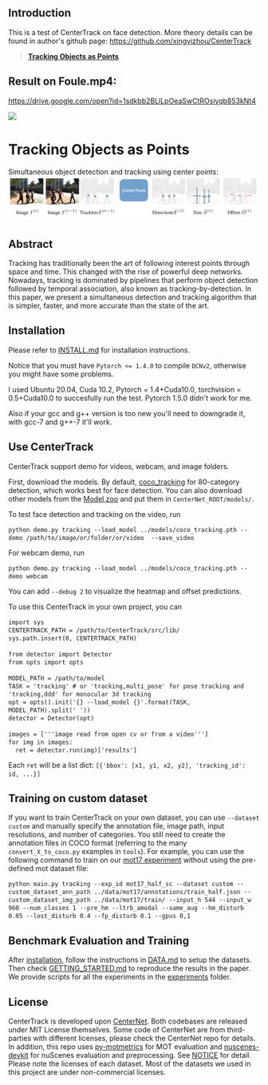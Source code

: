## Introduction      
This is a test of CenterTrack on face detection. More theory details can be found in author's github page:
https://github.com/xingyizhou/CenterTrack

> [**Tracking Objects as Points**](http://arxiv.org/abs/2004.01177)

## Result on Foule.mp4:

https://drive.google.com/open?id=1sdkbb2BLlLpOeaSwCtROsiyqb853kNt4

![](readme/foule_coco.jpg)

# Tracking Objects as Points
Simultaneous object detection and tracking using center points:
![](readme/fig2.png)

## Abstract
Tracking has traditionally been the art of following interest points through space and time. This changed with the rise of powerful deep networks. Nowadays, tracking is dominated by pipelines that perform object detection followed by temporal association, also known as tracking-by-detection. In this paper, we present a simultaneous detection and tracking algorithm that is simpler, faster, and more accurate than the state of the art.

## Installation

Please refer to [INSTALL.md](readme/INSTALL.md) for installation instructions.

Notice that you must have `Pytorch <= 1.4.0` to compile `DCNv2`, otherwise you might have some problems.

I used Ubuntu 20.04, Cuda 10.2, Pytorch = 1.4+Cuda10.0, torchvision = 0.5+Cuda10.0 to succesfully run the test. Pytorch 1.5.0 didn't work for me.

Also if your gcc and g++ version is too new you'll need to downgrade it, with gcc-7 and g++-7 it'll work.



## Use CenterTrack

CenterTrack support demo for videos, webcam, and image folders. 

First, download the models. By default, [coco_tracking](https://drive.google.com/open?id=1tJCEJmdtYIh8VuN8CClGNws3YO7QGd40) for 80-category detection, which works best for face detection. You can also download other models from the [Model zoo](readme/MODEL_ZOO.md) and put them in `CenterNet_ROOT/models/`.

To test face detection and tracking on the video, run

~~~
python demo.py tracking --load_model ../models/coco_tracking.pth --demo /path/to/image/or/folder/or/video  --save_video
~~~

For webcam demo, run     

~~~
python demo.py tracking --load_model ../models/coco_tracking.pth --demo webcam 
~~~

You can add `--debug 2` to visualize the heatmap and offset predictions.

To use this CenterTrack in your own project, you can 

~~~
import sys
CENTERTRACK_PATH = /path/to/CenterTrack/src/lib/
sys.path.insert(0, CENTERTRACK_PATH)

from detector import Detector
from opts import opts

MODEL_PATH = /path/to/model
TASK = 'tracking' # or 'tracking,multi_pose' for pose tracking and 'tracking,ddd' for monocular 3d tracking
opt = opts().init('{} --load_model {}'.format(TASK, MODEL_PATH).split(' '))
detector = Detector(opt)

images = ['''image read from open cv or from a video''']
for img in images:
  ret = detector.run(img)['results']
~~~
Each `ret` will be a list dict: `[{'bbox': [x1, y1, x2, y2], 'tracking_id': id, ...}]`

## Training on custom dataset

If you want to train CenterTrack on your own dataset, you can use `--dataset custom` and manually specify the annotation file, image path, input resolutions, and number of categories. You still need to create the annotation files in COCO format (referring to the many `convert_X_to_coco.py` examples in `tools`). For example, you can use the following command to train on our [mot17 experiment](experiments/mot17_half_sc.sh) without using the pre-defined mot dataset file:

~~~
python main.py tracking --exp_id mot17_half_sc --dataset custom --custom_dataset_ann_path ../data/mot17/annotations/train_half.json --custom_dataset_img_path ../data/mot17/train/ --input_h 544 --input_w 960 --num_classes 1 --pre_hm --ltrb_amodal --same_aug --hm_disturb 0.05 --lost_disturb 0.4 --fp_disturb 0.1 --gpus 0,1

~~~

## Benchmark Evaluation and Training

After [installation](readme/INSTALL.md), follow the instructions in [DATA.md](readme/DATA.md) to setup the datasets. Then check [GETTING_STARTED.md](readme/GETTING_STARTED.md) to reproduce the results in the paper.
We provide scripts for all the experiments in the [experiments](experiments) folder.

## License

CenterTrack is developed upon [CenterNet](https://github.com/xingyizhou/CenterNet). Both codebases are released under MIT License themselves. Some code of CenterNet are from third-parties with different licenses, please check the CenterNet repo for details. In addition, this repo uses [py-motmetrics](https://github.com/cheind/py-motmetrics) for MOT evaluation and [nuscenes-devkit](https://github.com/nutonomy/nuscenes-devkit) for nuScenes evaluation and preprocessing. See [NOTICE](NOTICE) for detail. Please note the licenses of each dataset. Most of the datasets we used in this project are under non-commercial licenses.

